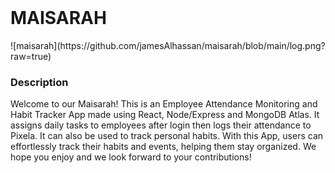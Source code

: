 

<br />
<h1>MAISARAH</h1>
![maisarah](https://github.com/jamesAlhassan/maisarah/blob/main/log.png?raw=true)
<br />
<h3> Description</h3>
<p>Welcome to our Maisarah! This is an  Employee Attendance Monitoring and Habit Tracker App made using React, Node/Express and MongoDB Atlas. It  assigns daily tasks to employees after login then logs their attendance to Pixela. It can also be used to track personal habits. With this App, users can effortlessly track their habits and events, helping them stay organized. We hope you enjoy and we look forward to your contributions!</p>
